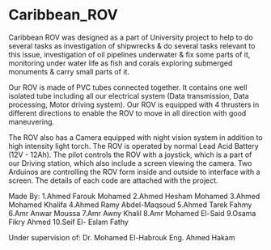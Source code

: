 # Caribbean_ROV

Caribbean ROV was designed as a part of University project to help to do several tasks as investigation of shipwrecks & do 
several tasks relevant to this issue, investigation of oil pipelines underwater & fix some parts of it, monitoring under 
water life as fish and corals exploring submerged monuments & carry small parts of it. 

Our ROV is made of PVC tubes connected together. It contains one well isolated tube including all our electrical system 
(Data transmission, Data processing, Motor driving system). Our ROV is equipped with 4 thrusters in different directions to 
enable the ROV to move in all direction with good maneuvering. 

The ROV also has a Camera equipped with night vision system in addition to high intensity light torch. The ROV is operated 
by normal Lead Acid Battery (12V - 12Ah). The pilot controls the ROV with a joystick, which is a part of our Driving station, 
which also include a screen viewing the camera. Two Arduinos are controlling the ROV form inside and outside to interface with 
a screen.  The details of each code are attached with the project. 

Made By:
1.Ahmed Farouk Mohamed
2.Ahmed Hesham Mohamed
3.Ahmed Mohamed Khalifa
4.Ahmed Ramy Abdel-Maqsoud
5.Ahmed Tarek Fahmy
6.Amr Anwar Moussa 
7.Amr Awny Khalil
8.Amr Mohamed El-Said
9.Osama Fikry Ahmed
10.Seif El- Eslam Fathy

Under supervision of:
Dr. Mohamed El-Habrouk
Eng. Ahmed Hakam
